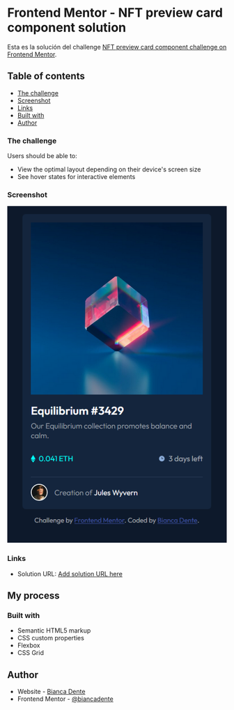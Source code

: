 # Frontend Mentor - NFT preview card component solution

Esta es la solución del challenge [NFT preview card component challenge on Frontend Mentor](https://www.frontendmentor.io/challenges/nft-preview-card-component-SbdUL_w0U). 

## Table of contents

  - [The challenge](#the-challenge)
  - [Screenshot](#screenshot)
  - [Links](#links)
  - [Built with](#built-with)
- [Author](#author)



### The challenge

Users should be able to:

- View the optimal layout depending on their device's screen size
- See hover states for interactive elements

### Screenshot

![screenshot](/images/screenshot.png)


### Links

- Solution URL: [Add solution URL here](https://biancadente.github.io/NFT-card-challenge/)

## My process

### Built with

- Semantic HTML5 markup
- CSS custom properties
- Flexbox
- CSS Grid



## Author

- Website - [Bianca Dente](https://github.com/biancadente)
- Frontend Mentor - [@biancadente](https://www.frontendmentor.io/profile/biancadente)
